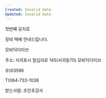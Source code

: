 ```yaml
---
Created: Invalid date
Updated: Invalid date
---
```

첫번째 공지로

장비 택배 안내드립니다.

모비딕다이브

주소: 서귀포시 칠십리로 145(서귀동70) 모비딕다이브

우)03596

T)064-733-1038

받는사람: 조인호강사